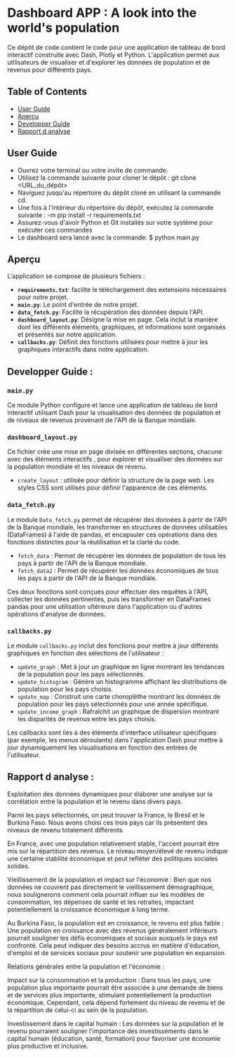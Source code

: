 # Dashboard APP : A look into the world's population

Ce dépôt de code contient le code pour une application de tableau de bord interactif construite avec Dash, Plotly et Python. 
L'application permet aux utilisateurs de visualiser et d'explorer les données de population et de revenus pour différents pays.

## Table of Contents

- [User Guide](#UserGuide)
- [Aperçu](#Aperçu)
- [Developper Guide](#DevelopperGuide)
- [Rapport d analyse](#Rapportdanalyse)


## User Guide

- Ouvrez votre terminal ou votre invite de commande.
- Utilisez la commande suivante pour cloner le dépôt : git clone <URL_du_dépôt>
- Naviguez jusqu'au répertoire du dépôt cloné en utilisant la commande cd.
- Une fois à l'intérieur du répertoire du dépôt, exécutez la commande suivante : -m pip install -r requirements.txt
- Assurez-vous d'avoir Python et Git installés sur votre système pour exécuter ces commandes
- Le dashboard sera lancé avec la commande: $ python main.py

## Aperçu

L'application se compose de plusieurs fichiers :

- **`requirements.txt`**: facilite le téléchargement des extensions nécessaires pour notre projet.
- **`main.py`**: Le point d'entrée de notre projet.
- **`data_fetch.py`**: Facilite la récupération des données depuis l'API.
- **`dashboard_layout.py`**: Désigne la mise en page. Cela inclut la manière dont les différents éléments, graphiques, et informations sont organisés et présentés sur notre application.
- **`callbacks.py`**: Définit des fonctions utilisées pour mettre à jour les graphiques interactifs dans notre application.

## Developper Guide :

### `main.py`

Ce module Python configure et lance une application de tableau de bord interactif utilisant Dash pour la visualisation des données de population et de niveaux de revenus provenant de l'API de la Banque mondiale.

### `dashboard_layout.py`

Ce fichier crée une mise en page divisée en différentes sections, chacune avec des éléments interactifs , pour explorer et visualiser des données sur la population mondiale et les niveaux de revenu. 
- `create_layout` : utilisée pour définir la structure de la page web. Les styles CSS sont utilisés pour définir l'apparence de ces éléments.

### `data_fetch.py`

Le module `Data_fetch.py` permet de récupérer des données à partir de l'API de la Banque mondiale, les transformer en structures de données utilisables (DataFrames) 
à l'aide de pandas, et encapsuler ces opérations dans des fonctions distinctes pour la réutilisation et la clarté du code.

- `fetch_data` : Permet de récupérer les données de population de tous les pays à partir de l'API de la Banque mondiale.
- `fetch_data2` : Permet de récupérer les données économiques de tous les pays à partir de l'API de la Banque mondiale.

Ces deux fonctions sont conçues pour effectuer des requêtes à l'API, collecter les données pertinentes, 
puis les transformer en DataFrames pandas pour une utilisation ultérieure dans l'application ou d'autres opérations d'analyse de données.

### `callbacks.py`

Le module `callbacks.py` inclut des fonctions pour mettre à jour différents graphiques en fonction des sélections de l'utilisateur :

- `update_graph` : Met à jour un graphique en ligne montrant les tendances de la population pour les pays sélectionnés.
- `update_histogram` : Génère un histogramme affichant les distributions de population pour les pays choisis.
- `update_map` : Construit une carte choroplèthe montrant les données de population pour les pays sélectionnés pour une année spécifique.
- `update_income_graph` : Rafraîchit un graphique de dispersion montrant les disparités de revenus entre les pays choisis.

Les callbacks sont liés à des éléments d'interface utilisateur spécifiques (par exemple, les menus déroulants) dans l'application Dash pour mettre à jour dynamiquement les visualisations en fonction des entrées de l'utilisateur.

## Rapport d analyse :

Exploitation des données dynamiques pour élaborer une analyse sur la corrélation entre la population et le revenu dans divers pays.

Parmi les pays sélectionnés, on peut trouver la France, le Brésil et le Burkina Faso. Nous avons choisi ces trois pays car ils présentent des niveaux de revenu totalement différents.

En France, avec une population relativement stable, l'accent pourrait être mis sur la répartition des revenus. Le niveau moyen/élevé de revenu indique une certaine stabilité économique et peut refléter des politiques sociales solides.

Vieillissement de la population et impact sur l'économie : Bien que nos données ne couvrent pas directement le vieillissement démographique, nous soulignerons comment cela pourrait influer sur les modèles de consommation, les dépenses de santé et les retraites, impactant potentiellement la croissance économique à long terme.

Au Burkina Faso, la population est en croissance, le revenu est plus faible : Une population en croissance avec des revenus généralement inférieurs pourrait souligner les défis économiques et sociaux auxquels le pays est confronté. Cela peut indiquer des besoins accrus en matière d'éducation, d'emploi et de services sociaux pour soutenir une population en expansion.

Relations générales entre la population et l'économie :

Impact sur la consommation et la production : Dans tous les pays, une population plus importante pourrait être associée à une demande de biens et de services plus importante, stimulant potentiellement la production économique. Cependant, cela dépend fortement du niveau de revenu et de la répartition de celui-ci au sein de la population.

Investissement dans le capital humain : Les données sur la population et le revenu pourraient souligner l'importance des investissements dans le capital humain (éducation, santé, formation) pour favoriser une économie plus productive et inclusive.

